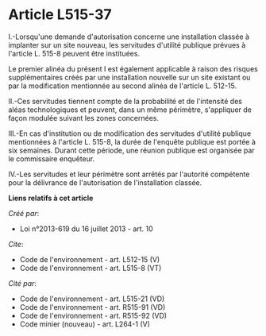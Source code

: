 # Article L515-37

I.-Lorsqu'une demande d'autorisation concerne une installation classée à implanter sur un site nouveau, les servitudes
d'utilité publique prévues à l'article L. 515-8 peuvent être instituées. 

Le premier alinéa du présent I est également applicable à raison des risques supplémentaires créés par une installation
nouvelle sur un site existant ou par la modification mentionnée au second alinéa de l'article L. 512-15. 

II.-Ces servitudes tiennent compte de la probabilité et de l'intensité des aléas technologiques et peuvent, dans un même
périmètre, s'appliquer de façon modulée suivant les zones concernées. 

III.-En cas d'institution ou de modification des servitudes d'utilité publique mentionnées à l'article L. 515-8, la durée de
l'enquête publique est portée à six semaines. Durant cette période, une réunion publique est organisée par le commissaire
enquêteur. 

IV.-Les servitudes et leur périmètre sont arrêtés par l'autorité compétente pour la délivrance de l'autorisation de
l'installation classée.

**Liens relatifs à cet article**

_Créé par_:

  - Loi n°2013-619 du 16 juillet 2013 - art. 10

_Cite_:

  - Code de l'environnement - art. L512-15 (V)
  - Code de l'environnement - art. L515-8 (VT)

_Cité par_:

  - Code de l'environnement - art. L515-21 (VD)
  - Code de l'environnement - art. R515-91 (VD)
  - Code de l'environnement - art. R515-92 (VD)
  - Code minier (nouveau) - art. L264-1 (V)

